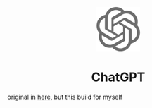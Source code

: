 <p align="center">
<picture>
  <source media="(prefers-color-scheme: dark)" srcset="./assets/icon@dark.png">
  <source media="(prefers-color-scheme: light)" srcset="./assets/icon.png">
  <img alt="icon" width="100" src="./assets/icon.png">
</picture>
</p>

<h1 align="center">ChatGPT</h1>

original in [here](https://www.raycast.com/abielzulio/chatgpt), but this build for myself
 
